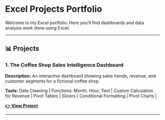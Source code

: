# Excel Projects Portfolio

Welcome to my Excel portfolio. Here you'll find dashboards and data analysis work done using Excel.

---

## 📊 Projects

### 1. The Coffee Shop Sales Intelligence Dashboard
**Description:** An interactive dashboard showing sales trends, revenue, and customer segments for a fictional coffee shop.

**Tools:** Data Cleaning | Functions: Month, Hour, Text | Custom Calculation for Revenue | Pivot Tables | Slicers | Conditional Formatting | Pivot Charts | 

**[👉 View Project]()**

---


